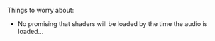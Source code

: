 Things to worry about:

- No promising that shaders will be loaded by the time the audio is loaded...
